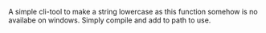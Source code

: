 A simple cli-tool to make a string lowercase as this function somehow is no availabe on windows.
Simply compile and add to path to use.
